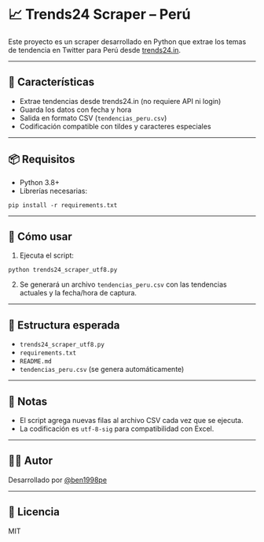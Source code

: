# 📈 Trends24 Scraper – Perú

Este proyecto es un scraper desarrollado en Python que extrae los temas de tendencia en Twitter para Perú desde [trends24.in](https://trends24.in/peru/).

---

## 🚀 Características

- Extrae tendencias desde trends24.in (no requiere API ni login)
- Guarda los datos con fecha y hora
- Salida en formato CSV (`tendencias_peru.csv`)
- Codificación compatible con tildes y caracteres especiales

---

## 📦 Requisitos

- Python 3.8+
- Librerías necesarias:

```
pip install -r requirements.txt
```

---

## 🧠 Cómo usar

1. Ejecuta el script:

```
python trends24_scraper_utf8.py
```

2. Se generará un archivo `tendencias_peru.csv` con las tendencias actuales y la fecha/hora de captura.

---

## 📁 Estructura esperada

- `trends24_scraper_utf8.py`
- `requirements.txt`
- `README.md`
- `tendencias_peru.csv` (se genera automáticamente)

---

## 🧼 Notas

- El script agrega nuevas filas al archivo CSV cada vez que se ejecuta.
- La codificación es `utf-8-sig` para compatibilidad con Excel.

---

## 👨‍💻 Autor

Desarrollado por [@ben1998pe](https://github.com/ben1998pe)

---

## 📄 Licencia

MIT
